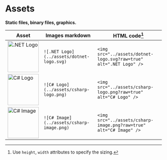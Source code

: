 # Assets
**Static files, binary files, graphics.**

| Asset  | Images markdown | HTML code[^1] |
| ------ | --------------- | ------------- |
| <img src="../assets/dotnet-logo.svg" height="100" alt=".NET Logo" /> | `![.NET Logo](../assets/dotnet-logo.svg)` | `<img src="../assets/dotnet-logo.svg?raw=true" alt=".NET Logo" />` |
| <img src="../assets/csharp-logo.png" height="100" alt="C# Logo" />   | `![C# Logo](../assets/csharp-logo.png)`   | `<img src="../assets/csharp-logo.png?raw=true" alt="C# Logo" />`   |
| <img src="../assets/csharp-image.png" height="100" alt="C# Image" /> | `![C# Image](../assets/csharp-image.png)` | `<img src="../assets/csharp-image.png?raw=true" alt="C# Image" />` |

[^1]: Use `height`, `width` attributes to specify the sizing.
